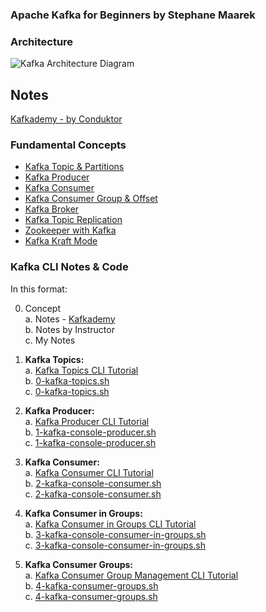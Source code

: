 ### Apache Kafka for Beginners by Stephane Maarek

### Architecture

![Kafka Architecture Diagram](https://external-content.duckduckgo.com/iu/?u=https%3A%2F%2Fdaxg39y63pxwu.cloudfront.net%2Fimages%2Fblog%2Fapache-kafka-architecture-%2Fimage_589142173211625734253276.png&f=1&nofb=1&ipt=77ee664050be85a4fea1eb2cd66c2c6f1281eb9d45aeb8f53a68caf6b8213ce2)

## Notes

[Kafkademy - by Conduktor](https://learn.conduktor.io/kafka/what-is-apache-kafka/)

### Fundamental Concepts

- [Kafka Topic & Partitions](https://learn.conduktor.io/kafka/kafka-topics/)
- [Kafka Producer](https://learn.conduktor.io/kafka/kafka-producers/)
- [Kafka Consumer](https://learn.conduktor.io/kafka/kafka-consumers/)
- [Kafka Consumer Group & Offset](https://learn.conduktor.io/kafka/kafka-consumer-groups-and-consumer-offsets/)
- [Kafka Broker](https://learn.conduktor.io/kafka/kafka-brokers/)
- [Kafka Topic Replication](https://learn.conduktor.io/kafka/kafka-topic-replication/)
- [Zookeeper with Kafka](https://learn.conduktor.io/kafka/zookeeper-with-kafka/)
- [Kafka Kraft Mode](https://learn.conduktor.io/kafka/kafka-kraft-mode/)

### Kafka CLI Notes & Code

In this format:

0. Concept  
   a. Notes - [Kafkademy](https://learn.conduktor.io/kafka/)  
   b. Notes by Instructor  
   c. My Notes

1. **Kafka Topics:**  
   a. [Kafka Topics CLI Tutorial](https://learn.conduktor.io/kafka/kafka-topics-cli-tutorial/)  
   b. [0-kafka-topics.sh](./__course_recourses/code/1-kafka-cli/0-kafka-topics.sh)  
   c. [0-kafka-topics.sh](./__notes/0-kafka-topics.sh)

2. **Kafka Producer:**  
   a. [Kafka Producer CLI Tutorial](https://learn.conduktor.io/kafka/kafka-producer-cli-tutorial/)  
   b. [1-kafka-console-producer.sh](./__course_recourses/code/1-kafka-cli/1-kafka-console-producer.sh)  
   c. [1-kafka-console-producer.sh](./__notes/1-kafka-console-producer.sh)

3. **Kafka Consumer:**  
   a. [Kafka Consumer CLI Tutorial](https://learn.conduktor.io/kafka/kafka-consumer-cli-tutorial/)  
   b. [2-kafka-console-consumer.sh](./__course_recourses/code/1-kafka-cli/2-kafka-console-consumer.sh)  
   c. [2-kafka-console-consumer.sh](./__notes/2-kafka-console-consumer.sh)

4. **Kafka Consumer in Groups:**  
   a. [Kafka Consumer in Groups CLI Tutorial](https://learn.conduktor.io/kafka/kafka-consumers-in-group-cli-tutorial/)  
   b. [3-kafka-console-consumer-in-groups.sh](./__course_recourses/code/1-kafka-cli/3-kafka-console-consumer-in-groups.sh)  
   c. [3-kafka-console-consumer-in-groups.sh](./__notes/3-kafka-console-consumer-in-groups.sh)

5. **Kafka Consumer Groups:**  
   a. [Kafka Consumer Group Management CLI Tutorial](https://learn.conduktor.io/kafka/kafka-consumer-group-management-cli-tutorial/)  
   b. [4-kafka-consumer-groups.sh](./__course_recourses/code/1-kafka-cli/4-kafka-consumer-groups.sh)  
   c. [4-kafka-consumer-groups.sh](./__notes/4-kafka-consumer-groups.sh)

